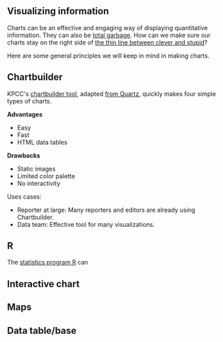 ## Visualizing information

Charts can be an effective and engaging way of displaying quantitative information. They can also be [total garbage](http://viz.wtf/). How can we make sure our charts stay on the right side of [the thin line between clever and stupid](https://www.youtube.com/watch?v=wtXkD1BC564)?

Here are some general principles we will keep in mind in making charts.

## Chartbuilder
KPCC's [chartbuilder tool](http://projects.scpr.org/internal/tools/kpcc-chartbuilder/), adapted [from Quartz](http://quartz.github.io/Chartbuilder/), quickly makes four simple types of charts.

**Advantages** 
- Easy  
- Fast
- HTML data tables

**Drawbacks** 
- Static images
- Limited color palette
- No interactivity

Uses cases:
- Reporter at large: Many reporters and editors are already using Chartbuilder.
- Data team: Effective tool for many visualizations.

## R
The [statistics program R](http://www.r-project.org/) can

## Interactive chart

## Maps

## Data table/base
